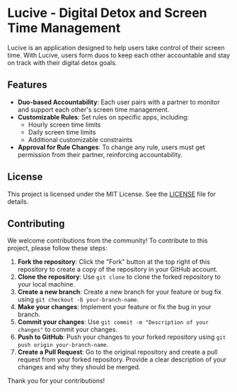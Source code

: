 # Lucive - Digital Detox and Screen Time Management

Lucive is an application designed to help users take control of their screen time. With Lucive, users form duos to keep each other accountable and stay on track with their digital detox goals.

## Features

-   **Duo-based Accountability**: Each user pairs with a partner to monitor and support each other's screen time management.
-   **Customizable Rules**: Set rules on specific apps, including:
    -   Hourly screen time limits
    -   Daily screen time limits
    -   Additional customizable constraints
-   **Approval for Rule Changes**: To change any rule, users must get permission from their partner, reinforcing accountability.

## License

This project is licensed under the MIT License. See the [LICENSE](LICENSE) file for details.

## Contributing

We welcome contributions from the community! To contribute to this project, please follow these steps:

1. **Fork the repository**: Click the "Fork" button at the top right of this repository to create a copy of the repository in your GitHub account.
2. **Clone the repository**: Use `git clone` to clone the forked repository to your local machine.
3. **Create a new branch**: Create a new branch for your feature or bug fix using `git checkout -b your-branch-name`.
4. **Make your changes**: Implement your feature or fix the bug in your branch.
5. **Commit your changes**: Use `git commit -m "Description of your changes"` to commit your changes.
6. **Push to GitHub**: Push your changes to your forked repository using `git push origin your-branch-name`.
7. **Create a Pull Request**: Go to the original repository and create a pull request from your forked repository. Provide a clear description of your changes and why they should be merged.

Thank you for your contributions!
